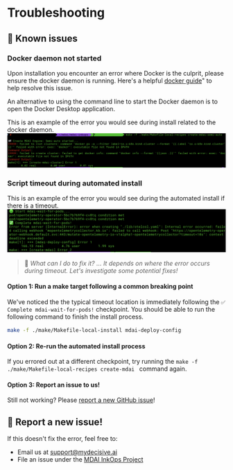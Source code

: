 # Troubleshooting

<!-- toc -->

## 🐞 Known issues

### Docker daemon not started

Upon installation you encounter an error where Docker is the culprit, please ensure the docker daemon is running. Here's a helpful [docker guide](https://docs.docker.com/config/daemon/start/)" to help resolve this issue.

An alternative to using the command line to start the Docker daemon is to open the Docker Desktop application.


This is an example of the error you would see during install related to the docker daemon. 
[![docker error](./media/docker-error.png)](./media/docker-error.png)


### Script timeout during automated install

This is an example of the error you would see during the automated install if there is a timeout.
[![docker error](./media/script-deadline-exceeded.png)](./media/script-deadline-exceeded.png)


> 🤔 *What can I do to fix it? ... It depends on where the error occurs during timeout. Let's investigate some potential fixes!*


#### Option 1: Run a make target following a common breaking point

We've noticed the the typical timeout location is immediately following the `✅ Complete mdai-wait-for-pods!` checkpoint. You should be able to run the following command to finish the install process.
```bash
make -f ./make/Makefile-local-install mdai-deploy-config
```

#### Option 2: Re-run the automated install process

If you errored out at a different checkpoint, try running the `make -f ./make/Makefile-local-recipes create-mdai
` command again. 

#### Option 3: Report an issue to us!
Still not working? Please [report a new GitHub issue](https://github.com/DecisiveAI/mdai-inkops/issues/new)! 

## 🔎 Report a new issue!

If this doesn't fix the error, feel free to:
* Email us at <a href="mailto:support@mydecisive.ai" target="_blank">support@mydecisive.ai</a>
* File an issue under the <a href="https://github.com/DecisiveAI/mdai-inkops/issues/new" target="_blank">MDAI InkOps Project

